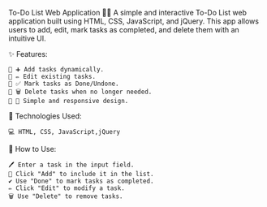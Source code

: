 To-Do List Web Application 📝✅
A simple and interactive To-Do List web application built using HTML, CSS, JavaScript, and jQuery. This app allows users to add, edit, mark tasks as completed, and delete them with an intuitive UI.

✨ Features:

    🔹 ➕ Add tasks dynamically.
    🔹 ✏️ Edit existing tasks.
    🔹 ✅ Mark tasks as Done/Undone.
    🔹 🗑️ Delete tasks when no longer needed.
    🔹 🎨 Simple and responsive design.

🚀 Technologies Used:

    💻 HTML, CSS, JavaScript,jQuery

🔧 How to Use:

    🖊️ Enter a task in the input field.
    📌 Click "Add" to include it in the list.
    ✔️ Use "Done" to mark tasks as completed.
    ✏️ Click "Edit" to modify a task.
    🗑️ Use "Delete" to remove tasks.

    
